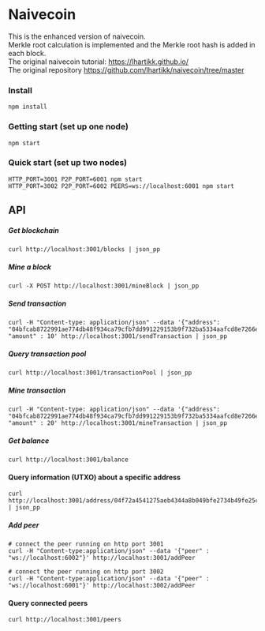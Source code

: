 # Naivecoin

This is the enhanced version of naivecoin. <br />
Merkle root calculation is implemented and the Merkle root hash is added in each block.<br />
The original naivecoin tutorial: https://lhartikk.github.io/ <br />
The original repository  https://github.com/lhartikk/naivecoin/tree/master <br />

### Install
```
npm install
```

### Getting start (set up one node)
```
npm start
```
### Quick start (set up two nodes)
```
HTTP_PORT=3001 P2P_PORT=6001 npm start
HTTP_PORT=3002 P2P_PORT=6002 PEERS=ws://localhost:6001 npm start

```

##  API

##### Get blockchain
```
curl http://localhost:3001/blocks | json_pp
```

##### Mine a block
```
curl -X POST http://localhost:3001/mineBlock | json_pp
``` 

##### Send transaction
```
curl -H "Content-type: application/json" --data '{"address": "04bfcab8722991ae774db48f934ca79cfb7dd991229153b9f732ba5334aafcd8e7266e47076996b55a14bf9913ee3145ce0cfc1372ada8ada74bd287450313534b", "amount" : 10' http://localhost:3001/sendTransaction | json_pp
```

##### Query transaction pool
```
curl http://localhost:3001/transactionPool | json_pp
```

##### Mine transaction

```
curl -H "Content-type: application/json" --data '{"address": "04bfcab8722991ae774db48f934ca79cfb7dd991229153b9f732ba5334aafcd8e7266e47076996b55a14bf9913ee3145ce0cfc1372ada8ada74bd287450313534b", "amount" : 20' http://localhost:3001/mineTransaction | json_pp
```

##### Get balance
```
curl http://localhost:3001/balance
```

#### Query information (UTXO) about a specific address 
```
curl http://localhost:3001/address/04f72a4541275aeb4344a8b049bfe2734b49fe25c08d56918f033507b96a61f9e3c330c4fcd46d0854a712dc878b9c280abe90c788c47497e06df78b25bf60ae64 | json_pp
```

##### Add peer
```
# connect the peer running on http port 3001
curl -H "Content-type:application/json" --data '{"peer" : "ws://localhost:6002"}' http://localhost:3001/addPeer

# connect the peer running on http port 3002
curl -H "Content-type:application/json" --data '{"peer" : "ws://localhost:6001"}' http://localhost:3002/addPeer
```
#### Query connected peers
```
curl http://localhost:3001/peers
```

